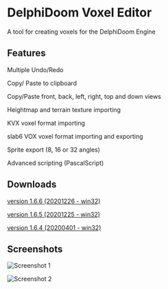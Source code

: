 # DelphiDoom Voxel Editor
 A tool for creating voxels for the DelphiDoom Engine  

## Features
Multiple Undo/Redo

Copy/ Paste to clipboard

Copy/Paste front, back, left, right, top and down views

Heightmap and terrain texture importing

KVX voxel format importing

slab6 VOX voxel format importing and exporting

Sprite export (8, 16 or 32 angles)

Advanced scripting (PascalScript)


## Downloads
[version 1.6.6 (20201226 - win32)](https://sourceforge.net/projects/delphidoom-voxel-editor/files/DD_VOXEL_1.6.6/DD_VOXEL_1.6.6_bin.zip/download)

[version 1.6.5 (20201225 - win32)](https://sourceforge.net/projects/delphidoom-voxel-editor/files/DD_VOXEL_1.6.5/DD_VOXEL_1.6.5_bin.zip/download)

[version 1.6.4 (20200401 - win32)](https://sourceforge.net/projects/delphidoom-voxel-editor/files/DD_VOXEL_1.6.4/DD_VOXEL_1.6.4_bin.zip/download)

## Screenshots

![Screenshot 1](https://i.postimg.cc/X78cJ2dV/lavarock1.jpg "Screenshot 1")

![Screenshot 2](https://i.postimg.cc/NFRDpBKT/animals.jpg "Screenshot 2")

